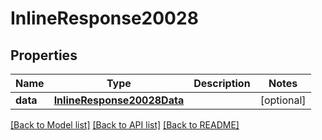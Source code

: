 # InlineResponse20028

## Properties
Name | Type | Description | Notes
------------ | ------------- | ------------- | -------------
**data** | [**InlineResponse20028Data**](InlineResponse20028Data.md) |  | [optional] 

[[Back to Model list]](../README.md#documentation-for-models) [[Back to API list]](../README.md#documentation-for-api-endpoints) [[Back to README]](../README.md)

